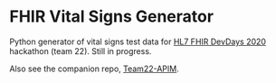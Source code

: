 # FHIR Vital Signs Generator
Python generator of vital signs test data for [HL7 FHIR DevDays 2020](https://www.devdays.com/us/) hackathon (team 22). Still in progress.

Also see the companion repo, [Team22-APIM](https://github.com/mosiermt/Team22-APIM).
